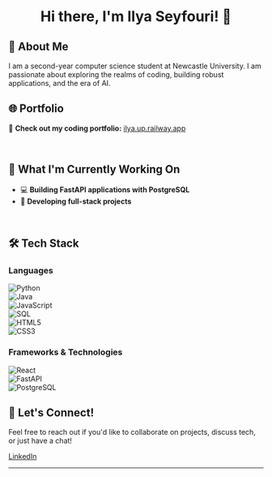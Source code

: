<h1 align="center">Hi there, I'm Ilya Seyfouri! 👋</h1>

## 💫 About Me

I am a second-year computer science student at Newcastle University. I am passionate about exploring the realms of coding, building robust applications, and the era of AI.


## 🌐 Portfolio

🔗 **Check out my coding portfolio:** [ilya.up.railway.app](https://ilya.up.railway.app)

<br>


## 🚀 What I'm Currently Working On

- 💻 **Building FastAPI applications with PostgreSQL**  
- 🔧 **Developing full-stack projects**

<br>

## 🛠️ Tech Stack

### Languages

![Python](https://img.shields.io/badge/Python-3776AB?style=for-the-badge&logo=python&logoColor=white)  
![Java](https://img.shields.io/badge/Java-ED8B00?style=for-the-badge&logo=openjdk&logoColor=white)  
![JavaScript](https://img.shields.io/badge/JavaScript-F7DF1E?style=for-the-badge&logo=javascript&logoColor=black)  
![SQL](https://img.shields.io/badge/SQL-336791?style=for-the-badge&logo=postgresql&logoColor=white)  
![HTML5](https://img.shields.io/badge/HTML5-E34F26?style=for-the-badge&logo=html5&logoColor=white)  
![CSS3](https://img.shields.io/badge/CSS3-1572B6?style=for-the-badge&logo=css3&logoColor=white)  




### Frameworks & Technologies

![React](https://img.shields.io/badge/React-20232A?style=for-the-badge&logo=react&logoColor=61DAFB)  
![FastAPI](https://img.shields.io/badge/FastAPI-005571?style=for-the-badge&logo=fastapi)  
![PostgreSQL](https://img.shields.io/badge/PostgreSQL-316192?style=for-the-badge&logo=postgresql&logoColor=white)  




## 🤝 Let's Connect!

Feel free to reach out if you'd like to collaborate on projects, discuss tech, or just have a chat!

[LinkedIn](https://www.linkedin.com/in/ilya-seyfouri-3824422a0)

---
